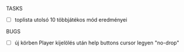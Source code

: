 TASKS

- [ ] toplista utolsó 10 többjátékos mód eredményei

BUGS

- [ ] új körben Player kijelölés után help buttons cursor legyen "no-drop"
